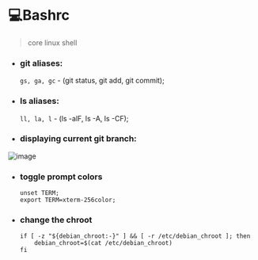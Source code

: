 # 💻Bashrc
> core linux shell

- ### git aliases:
    `gs, ga, gc` - (git status, git add, git commit);
- ### ls aliases:
    `ll, la, l` - (ls -alF, ls -A, ls -CF);
- ### displaying current git branch:

![image](https://github.com/user-attachments/assets/7020a596-74eb-4714-bb06-7c0f4ac54a22)

- ### toggle prompt colors
  ```
  unset TERM;
  export TERM=xterm-256color;
  ```
- ### change the chroot
   ```
   if [ -z "${debian_chroot:-}" ] && [ -r /etc/debian_chroot ]; then
       debian_chroot=$(cat /etc/debian_chroot)
   fi
   ```

